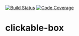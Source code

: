 [![Build Status](https://badgen.net/travis/danoc/clickable-box)](https://travis-ci.com/danoc/clickable-box) [![Code Coverage](https://badgen.net/codecov/c/github/danoc/clickable-box)](https://codecov.io/gh/danoc/clickable-box)

# clickable-box
